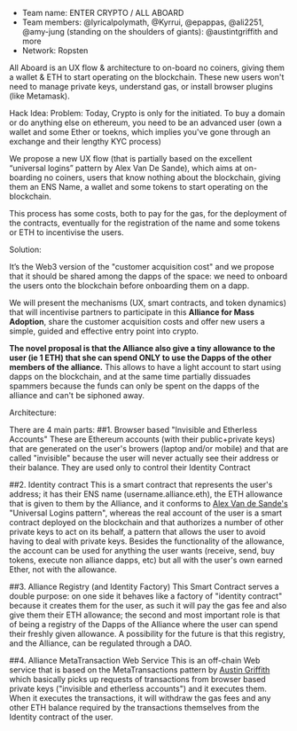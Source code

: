 - Team name: ENTER CRYPTO / ALL ABOARD
- Team members: @lyricalpolymath, @Kyrrui, @epappas, @ali2251, @amy-jung
(standing on the shoulders of giants): @austintgriffith and more
- Network: Ropsten

All Aboard is an UX flow & architecture to on-board no coiners, giving them a wallet & ETH to start operating on the blockchain. 
These new users won't need to manage private keys, understand gas, or install browser plugins (like Metamask).

Hack Idea:
Problem: Today, Crypto is only for the initiated. To buy a domain or do anything else on ethereum, you need to be an advanced user (own a wallet and some Ether or toekns, which implies you've gone through an exchange and their lengthy KYC process)

We propose a new UX flow (that is partially based on the excellent “universal logins” pattern by Alex Van De Sande), which aims at on-boarding no coiners, users that know nothing about the blockchain, giving them an ENS Name, a wallet and some tokens to start operating on the blockchain.

This process has some costs, both to pay for the gas, for the deployment of the contracts, eventually for the registration of the name and some tokens or ETH to incentivise the users. 

Solution:

It’s the Web3 version of the "customer acquisition cost" and we propose that it should be shared among the dapps of the space: we need to onboard the users onto the blockchain before onboarding them on a dapp.

We will present the mechanisms (UX, smart contracts, and token dynamics) that will incentivise partners to participate in this **Alliance for Mass Adoption**, share the customer acquisition costs and offer new users a simple, guided and effective entry point into crypto.

**The novel proposal is that the Alliance also give a tiny allowance to the user (ie 1 ETH) that she can spend ONLY to use the Dapps of the other members of the alliance.** 
This allows to have a light account to start using dapps on the blockchain, and at the same time partially dissuades spammers because the funds can only be spent on the dapps of the alliance and can't be siphoned away.


Architecture:

There are 4 main parts:
##1. Browser based "Invisible and Etherless Accounts"
These are Ethereum accounts (with their public+private keys) that are generated on the user's browers (laptop and/or mobile) and that are called "invisible" because the user will never actually see their address or their balance. They are used only to control their Identity Contract

##2. Identity contract
This is a smart contract that represents the user's address; it has their ENS name (username.alliance.eth), the ETH allowance that is given to them by the Alliance, and it conforms to [Alex Van de Sande's](http://twitter.com/avsa) "Universal Logins pattern", whereas the real account of the user is a smart contract deployed on the blockchain and that authorizes a number of other private keys to act on its behalf, a pattern that allows the user to avoid having to deal with private keys. Besides the functionality of the allowance, the account can be used for anything the user wants (receive, send, buy tokens, execute non alliance dapps, etc) but all with the user's own earned Ether, not with the allowance.

##3. Alliance Registry (and Identity Factory)
This Smart Contract serves a double purpose: on one side it behaves like a factory of "identity contract" because it creates them for the user, as such it will pay the gas fee and also give them their ETH allowance;
the second and most important role is that of being a registry of the Dapps of the Alliance where the user can spend their freshly given allowance.
A possibility for the future is that this registry, and the Alliance, can be regulated through a DAO.

##4. Alliance MetaTransaction Web Service
This is an off-chain Web service that is based on the MetaTransactions pattern by [Austin Griffith](http://github.com/austintgriffith)
which basically picks up requests of transactions from browser based private keys ("invisible and etherless accounts") and it executes them. When it executes the transactions, it will withdraw the gas fees and any other ETH balance required by the transactions themselves from the Identity contract of the user.

